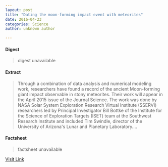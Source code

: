 ```yaml
---
layout: post
title: "Dating the moon-forming impact event with meteorites"
date: 2016-04-23
categories: Science
author: unknown author

---
```



#### Digest
>digest unavailable

#### Extract
>Through a combination of data analysis and numerical modeling work, researchers have found a record of the ancient Moon-forming giant impact observable in stony meteorites. Their work will appear in the April 2015 issue of the Journal Science. The work was done by NASA Solar System Exploration Research Virtual Institute (SSERVI) researchers led by Principal Investigator Bill Bottke of the Institute for the Science of Exploration Targets (ISET) team at the Southwest Research Institute and included Tim Swindle, director of the University of Arizona's Lunar and Planetary Laboratory....

#### Factsheet
>factsheet unavailable

[Visit Link](http://phys.org/news348409541.html)



